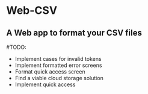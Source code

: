 # Web-CSV
## A Web app to format your CSV files


#TODO:
* Implement cases for invalid tokens
* Implement formatted error screens
* Format quick access screen
* Find a viable cloud storage solution
* Implement quick access